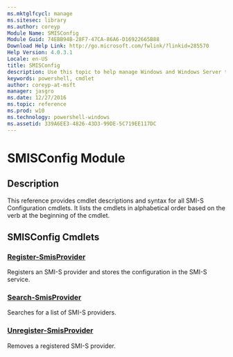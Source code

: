 ```yaml
---
ms.mktglfcycl: manage
ms.sitesec: library
ms.author: coreyp
Module Name: SMISConfig
Module Guid: 74EBB94B-28F7-47CA-86A6-D16922665B88
Download Help Link: http://go.microsoft.com/fwlink/?linkid=285570
Help Version: 4.0.3.1
Locale: en-US
title: SMISConfig
description: Use this topic to help manage Windows and Windows Server technologies with Windows PowerShell.
keywords: powershell, cmdlet
author: coreyp-at-msft
manager: jasgro
ms.date: 12/27/2016
ms.topic: reference
ms.prod: w10
ms.technology: powershell-windows
ms.assetid: 339A6EE3-4826-43D3-99DE-5C719EE117DC
---
```


# SMISConfig Module
## Description
This reference provides cmdlet descriptions and syntax for all SMI-S Configuration cmdlets. It lists the cmdlets in alphabetical order based on the verb at the beginning of the cmdlet.

## SMISConfig Cmdlets
### [Register-SmisProvider](./Register-SmisProvider.md)
Registers an SMI-S provider and stores the configuration in the SMI-S service.

### [Search-SmisProvider](./Search-SmisProvider.md)
Searches for a list of SMI-S providers.

### [Unregister-SmisProvider](./Unregister-SmisProvider.md)
Removes a registered SMI-S provider.


